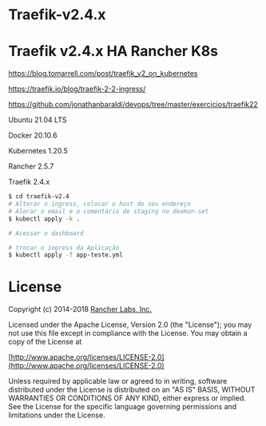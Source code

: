 # Traefik-v2.4.x

# Traefik v2.4.x HA Rancher K8s

https://blog.tomarrell.com/post/traefik_v2_on_kubernetes

https://traefik.io/blog/traefik-2-2-ingress/

https://github.com/jonathanbaraldi/devops/tree/master/exercicios/traefik22

Ubuntu 21.04 LTS

Docker 20.10.6

Kubernetes 1.20.5

Rancher 2.5.7

Traefik 2.4.x


```sh
$ cd traefik-v2.4
# Alterar o ingress, colocar o host do seu endereço
# Alerar o email e o comentário de staging no deamon-set
$ kubectl apply -k .

# Acessar o dashboard

# trocar o ingress da Aplicação
$ kubectl apply -f app-teste.yml

```
# License

Copyright (c) 2014-2018 [Rancher Labs, Inc.](http://rancher.com)

Licensed under the Apache License, Version 2.0 (the "License");
you may not use this file except in compliance with the License.
You may obtain a copy of the License at

[http://www.apache.org/licenses/LICENSE-2.0](http://www.apache.org/licenses/LICENSE-2.0)

Unless required by applicable law or agreed to in writing, software
distributed under the License is distributed on an "AS IS" BASIS,
WITHOUT WARRANTIES OR CONDITIONS OF ANY KIND, either express or implied.
See the License for the specific language governing permissions and
limitations under the License.
